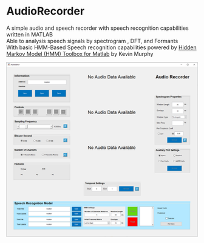# AudioRecorder

A simple audio and speech recorder with speech recognition capabilities written in MATLAB</br>
Able to analysis speech signals by spectrogram , DFT, and Formants </br>
With basic HMM-Based Speech recognition capabilities powered by [Hidden Markov Model (HMM) Toolbox for Matlab](https://www.cs.ubc.ca/~murphyk/Software/HMM/hmm.html) by Kevin Murphy

![AudioRecorder](https://github.com/PouriaDan/AudioRecorder/blob/master/Preview%20Pics/AudioRecorder.png)

